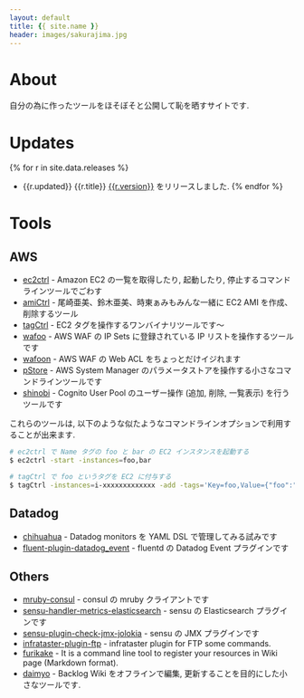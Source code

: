 ```yaml
---
layout: default
title: {{ site.name }}
header: images/sakurajima.jpg
---
```


# About

自分の為に作ったツールをほそぼそと公開して恥を晒すサイトです.

# Updates

{% for r in site.data.releases %}
* {{r.updated}} {{r.title}} [{{r.version}}](https://github.com/inokappa/amiCtrl/releases/tag/{{r.version}}) をリリースしました.
{% endfor %}

# Tools

## AWS

* [ec2ctrl](https://github.com/inokappa/ec2ctrl) - Amazon EC2 の一覧を取得したり, 起動したり, 停止するコマンドラインツールでごわす
* [amiCtrl](https://github.com/inokappa/amiCtrl) - 尾崎亜美、鈴木亜美、時東ぁみもみんな一緒に EC2 AMI を作成、削除するツール
* [tagCtrl](https://github.com/inokappa/tagCtrl) - EC2 タグを操作するワンバイナリツールです〜
* [wafoo](https://github.com/inokappa/wafoo) - AWS WAF の IP Sets に登録されている IP リストを操作するツールです
* [wafoon](https://github.com/inokappa/wafoon) - AWS WAF の Web ACL をちょっとだけイジれます
* [pStore](https://github.com/inokappa/pStore) - AWS System Manager のパラメータストアを操作する小さなコマンドラインツールです
* [shinobi](https://github.com/inokappa/shinobi) - Cognito User Pool のユーザー操作 (追加, 削除, 一覧表示) を行うツールです

これらのツールは, 以下のような似たようなコマンドラインオプションで利用することが出来ます.

```sh
# ec2ctrl で Name タグの foo と bar の EC2 インスタンスを起動する
$ ec2ctrl -start -instances=foo,bar

# tagCtrl で foo というタグを EC2 に付与する
$ tagCtrl -instances=i-xxxxxxxxxxxxx -add -tags='Key=foo,Value={"foo":"bar"}'
```

## Datadog

* [chihuahua](https://github.com/inokappa/chihuahua) - Datadog monitors を YAML DSL で管理してみる試みです
* [fluent-plugin-datadog_event](https://github.com/inokappa/fluent-plugin-datadog_event) - fluentd の Datadog Event プラグインです

## Others

* [mruby-consul](https://github.com/inokappa/mruby-consul) - consul の mruby クライアントです
* [sensu-handler-metrics-elasticsearch](https://github.com/inokappa/sensu-handler-metrics-elasticsearch) - sensu の Elasticsearch プラグインです
* [sensu-plugin-check-jmx-jolokia](https://github.com/inokappa/sensu-plugin-check-jmx-jolokia) - sensu の JMX プラグインです
* [infrataster-plugin-ftp](https://github.com/inokappa/infrataster-plugin-ftp) - infrataster plugin for FTP some commands.
* [furikake](https://github.com/inokappa/furikake) - It is a command line tool to register your resources in Wiki page (Markdown format).
* [daimyo](https://github.com/inokappa/daimyo) - Backlog Wiki をオフラインで編集, 更新することを目的にした小さなツールです.
